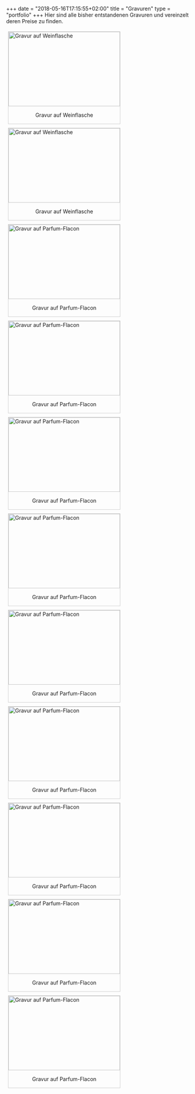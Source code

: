 +++
date = "2018-05-16T17:15:55+02:00"
title = "Gravuren"
type = "portfolio"
+++
Hier sind alle bisher entstandenen Gravuren und vereinzelt deren Preise zu finden. 

<div class="gallery">
    <a href="/images/gravuren/Gravur1-gr.jpg" rel="lightbox" title="Gravur auf Weinflasche">
		<img src="/images/gravuren/Gravur1-kl.jpg" alt="Gravur auf Weinflasche" width="300" height="200">
	</a>		
    <div class="desc">Gravur auf Weinflasche</div>
</div>

<div class="gallery">
    <a href="/images/gravuren/Gravur2-gr.jpg" rel="lightbox" title="Gravur auf Weinflasche">
		<img src="/images/gravuren/Gravur2-kl.jpg" alt="Gravur auf Weinflasche" width="300" height="200">
	</a>		
    <div class="desc">Gravur auf Weinflasche</div>
</div>

<div class="gallery">
    <a href="/images/gravuren/Gravur3-gr.jpg" rel="lightbox" title="Gravur auf Parfum-Flacon">
		<img src="/images/gravuren/Gravur3-kl.jpg" alt="Gravur auf Parfum-Flacon" width="300" height="200">
	</a>		
    <div class="desc">Gravur auf Parfum-Flacon</div>
</div>

<div class="gallery">
    <a href="/images/gravuren/Gravur4-gr.jpg" rel="lightbox" title="Gravur auf Parfum-Flacon">
		<img src="/images/gravuren/Gravur4-kl.jpg" alt="Gravur auf Parfum-Flacon" width="300" height="200">
	</a>		
    <div class="desc">Gravur auf Parfum-Flacon</div>
</div>

<div class="gallery">
    <a href="/images/gravuren/Gravur5-gr.jpg" rel="lightbox" title="Gravur auf Parfum-Flacon">
		<img src="/images/gravuren/Gravur5-kl.jpg" alt="Gravur auf Parfum-Flacon" width="300" height="200">
	</a>		
    <div class="desc">Gravur auf Parfum-Flacon</div>
</div>

<div class="gallery">
    <a href="/images/gravuren/Gravur6-gr.jpg" rel="lightbox" title="Gravur auf Parfum-Flacon">
		<img src="/images/gravuren/Gravur6-kl.jpg" alt="Gravur auf Parfum-Flacon" width="300" height="200">
	</a>		
    <div class="desc">Gravur auf Parfum-Flacon</div>
</div>

<div class="gallery">
    <a href="/images/gravuren/Gravur7-gr.jpg" rel="lightbox" title="Gravur auf Parfum-Flacon">
		<img src="/images/gravuren/Gravur7-kl.jpg" alt="Gravur auf Parfum-Flacon" width="300" height="200">
	</a>		
    <div class="desc">Gravur auf Parfum-Flacon</div>
</div>

<div class="gallery">
    <a href="/images/gravuren/Gravur8-gr.jpg" rel="lightbox" title="Gravur auf Parfum-Flacon">
		<img src="/images/gravuren/Gravur8-kl.jpg" alt="Gravur auf Parfum-Flacon" width="300" height="200">
	</a>		
    <div class="desc">Gravur auf Parfum-Flacon</div>
</div>

<div class="gallery">
    <a href="/images/gravuren/Gravur9-gr.jpg" rel="lightbox" title="Gravur auf Parfum-Flacon">
		<img src="/images/gravuren/Gravur9-kl.jpg" alt="Gravur auf Parfum-Flacon" width="300" height="200">
	</a>		
    <div class="desc">Gravur auf Parfum-Flacon</div>
</div>

<div class="gallery">
    <a href="/images/gravuren/Gravur10-gr.jpg" rel="lightbox" title="Gravur auf Parfum-Flacon">
		<img src="/images/gravuren/Gravur10-kl.jpg" alt="Gravur auf Parfum-Flacon" width="300" height="200">
	</a>		
    <div class="desc">Gravur auf Parfum-Flacon</div>
</div>

<div class="gallery">
    <a href="/images/gravuren/Gravur11-gr.jpg" rel="lightbox" title="Gravur auf Parfum-Flacon">
		<img src="/images/gravuren/Gravur11-kl.jpg" alt="Gravur auf Parfum-Flacon" width="300" height="200">
	</a>		
    <div class="desc">Gravur auf Parfum-Flacon</div>
</div>

<style>
	div.gallery {
		margin: 5px;
		border: 1px solid #ccc;
		float: left;
		width: 300px;
	}
	div.gallery:hover {
		border: 1px solid #777;
	}
	div.gallery img {
		width: 100%;
		height: 200;
		background-size: cover;
	}
	div.desc {
		padding: 15px;
		text-align: center;
	}
</style>